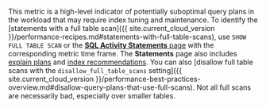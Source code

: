 This metric is a high-level indicator of potentially suboptimal query plans in the workload that may require index tuning and maintenance. To identify the [statements with a full table scan]({{ site.current_cloud_version }}/performance-recipes.md#statements-with-full-table-scans), use `SHOW FULL TABLE SCAN` or the [<b>SQL Activity Statements</b> page](statements-page.md) with the corresponding metric time frame. The <b>Statements</b> page also includes [explain plans](statements-page.md#explain-plans) and [index recommendations](statements-page.md#insights). You can also [disallow full table scans with the `disallow_full_table_scans` setting]({{ site.current_cloud_version }}/performance-best-practices-overview.md#disallow-query-plans-that-use-full-scans). Not all full scans are necessarily bad, especially over smaller tables.